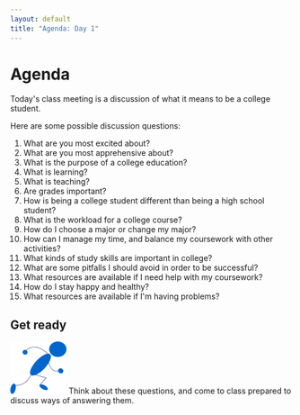 ```yaml
---
layout: default
title: "Agenda: Day 1"
---
```


# Agenda

Today's class meeting is a discussion of what it means to be a college student.

Here are some possible discussion questions:

1. What are you most excited about?
2. What are you most apprehensive about?
3. What is the purpose of a college education?
4. What is learning?
5. What is teaching?
6. Are grades important?
7. How is being a college student different than being a high school student?
8. What is the workload for a college course?
9. How do I choose a major or change my major?
10. How can I manage my time, and balance my coursework with other activities?
11. What kinds of study skills are important in college?
12. What are some pitfalls I should avoid in order to be successful?
13. What resources are available if I need help with my coursework?
14. How do I stay happy and healthy?
15. What resources are available if I'm having problems?

## Get ready

<img class="parimg" alt="Get ready" src="img/getready.png"> Think about these questions, and come to class prepared to discuss ways of answering them.

<div class="clear"></div>
